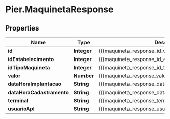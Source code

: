 # Pier.MaquinetaResponse

## Properties
Name | Type | Description | Notes
------------ | ------------- | ------------- | -------------
**id** | **Integer** | {{{maquineta_response_id_value}}} | [optional] 
**idEstabelecimento** | **Integer** | {{{maquineta_response_id_estabelecimento_value}}} | [optional] 
**idTipoMaquineta** | **Integer** | {{{maquineta_response_id_tipo_maquineta_value}}} | [optional] 
**valor** | **Number** | {{{maquineta_response_valor_value}}} | [optional] 
**dataHoraImplantacao** | **String** | {{{maquineta_response_data_hora_implantacao_value}}} | [optional] 
**dataHoraCadastramento** | **String** | {{{maquineta_response_data_hora_cadastramento_value}}} | [optional] 
**terminal** | **String** | {{{maquineta_response_terminal_value}}} | [optional] 
**usuarioApl** | **String** | {{{maquineta_response_usuario_apl_value}}} | [optional] 


